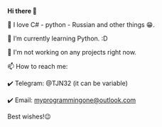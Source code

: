 **Hi there 👋**

🔭 I love C# - python - Russian and other things 😁.

🌱 I’m currently learning Python. :D

🤔 I'm not working on any projects right now.

📫 How to reach me:

✔️ Telegram: @TJN32 (it can be variable)

✔️ Email: myprogrammingone@outlook.com

Best wishes!😉
